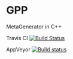 # GPP
MetaGenerator in C++

Travis CI
[![Build Status](https://travis-ci.org/lopezfjose/GPP.svg?branch=master)](https://travis-ci.org/lopezfjose/GPP)

AppVeyor
[![Build status](https://ci.appveyor.com/api/projects/status/g7f7ddvujbnwh32b?svg=true)](https://ci.appveyor.com/project/lopezfjose/gpp)
